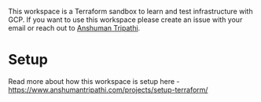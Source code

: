 This workspace is a Terraform sandbox to learn and test infrastructure with GCP.
If you want to use this workspace please create an issue with your email or reach out to [Anshuman Tripathi](mailto:anshuman.tripathi@hey.com).

# Setup
Read more about how this workspace is setup here - https://www.anshumantripathi.com/projects/setup-terraform/


